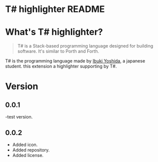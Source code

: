 # T# highlighter README

# What's T# highlighter?

> T# is a Stack-based programming language designed for building software. It's similar to Porth and Forth.

T# is the programming language made by <a href="https://github.com/ibukiyoshidaa">Ibuki Yoshida</a>, a japanese student. this extension a highlighter supporting by T#.

# Version

## 0.0.1

-test version.

## 0.0.2

- Added icon.
- Added repository.
- Added license.
